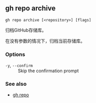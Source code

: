 

## gh repo archive

```
gh repo archive [<repository>] [flags]
```

归档GitHub存储库。

在没有参数的情况下，归档当前存储库。

### Options

<dl class="flags">
	<dt><code>-y</code>, <code>--confirm</code></dt>
	<dd>Skip the confirmation prompt</dd>
</dl>

### See also

-   [gh repo](./gh_repo.zh.md)
